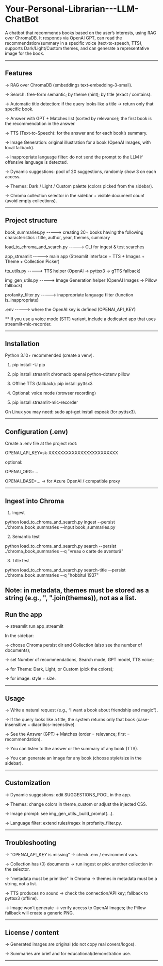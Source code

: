 # Your-Personal-Librarian---LLM-ChatBot
A chatbot that recommends books based on the user’s interests, using RAG over ChromaDB. It responds via OpenAI GPT, can read the recommendation/summary in a specific voice (text-to-speech, TTS), supports Dark/Light/Custom themes, and can generate a representative image for the book.

----------------------------------------------------------------------------------------------------------------
## Features

  -> RAG over ChromaDB (embeddings text-embedding-3-small).
  
  -> Search: free-form semantic; by theme (hint); by title (exact / contains).
  
  -> Automatic title detection: if the query looks like a title → return only that specific book.
  
  -> Answer with GPT + Matches list (sorted by relevance); the first book is the recommendation in the answer.
  
  -> TTS (Text-to-Speech): for the answer and for each book’s summary.
  
  -> Image Generation: original illustration for a book (OpenAI Images, with local fallback).
  
  -> Inappropriate language filter: do not send the prompt to the LLM if offensive language is detected.
  
  -> Dynamic suggestions: pool of 20 suggestions, randomly show 3 on each access.
  
  -> Themes: Dark / Light / Custom palette (colors picked from the sidebar).
  
  -> Chroma collection selector in the sidebar + visible document count (avoid empty collections).
  
----------------------------------------------------------------------------------------------------------------
## Project structure

book_summaries.py                 -----> creating 20+ books having the following characteristics : title, author, year, themes, summary

load_to_chroma_and_search.py      -----> CLI for ingest & test searches

app_streamlit                      -----> main app (Streamlit interface + TTS + Images + Theme + Collection Picker)

tts_utils.py                       -----> TTS helper (OpenAI -> pyttsx3 -> gTTS fallback)

img_gen_utils.py                   -----> Image Generation helper (OpenAI Images -> Pillow fallback)

profanity_filter.py                -----> inappropriate language filter (function is_inappropriate)

.env                              -----> where the OpenAI key is defined (OPENAI_API_KEY)


** If you use a voice mode (STT) variant, include a dedicated app that uses streamlit-mic-recorder.

----------------------------------------------------------------------------------------------------------------
## Installation

Python 3.10+ recommended (create a venv).

1. pip install -U pip
   
2. pip install streamlit chromadb openai python-dotenv pillow
   
3. Offline TTS (fallback):
   pip install pyttsx3
   
5. Optional: voice mode (browser recording)
   
6. pip install streamlit-mic-recorder

On Linux you may need: sudo apt-get install espeak (for pyttsx3).

----------------------------------------------------------------------------------------------------------------
## Configuration (.env)

Create a .env file at the project root:

OPENAI_API_KEY=sk-XXXXXXXXXXXXXXXXXXXXXXXX

 optional:
 
 OPENAI_ORG=...
 
 OPENAI_BASE=...   -> for Azure OpenAI / compatible proxy

----------------------------------------------------------------------------------------------------------------
## Ingest into Chroma

1) Ingest

python load_to_chroma_and_search.py ingest   --persist ./chroma_book_summaries   --input book_summaries.py

2) Semantic test

python load_to_chroma_and_search.py search   --persist ./chroma_book_summaries   --q "vreau o carte de aventură"

3) Title test

python load_to_chroma_and_search.py search-title   --persist ./chroma_book_summaries   --q "hobbitul 1937"


Note: in metadata, themes must be stored as a string (e.g., ", ".join(themes)), not as a list.
----------------------------------------------------------------------------------------------------------------
## Run the app
-> streamlit run app_streamlit

In the sidebar:

-> choose Chroma persist dir and Collection (also see the number of documents);

-> set Number of recommendations, Search mode, GPT model, TTS voice;

-> for Theme: Dark, Light, or Custom (pick the colors);

-> for image: style + size.

----------------------------------------------------------------------------------------------------------------
## Usage

-> Write a natural request (e.g., “I want a book about friendship and magic”).

-> If the query looks like a title, the system returns only that book (case-insensitive + diacritics-insensitive).

-> See the Answer (GPT) + Matches (order = relevance; first = recommendation).

-> You can listen to the answer or the summary of any book (TTS).

-> You can generate an image for any book (choose style/size in the sidebar).

----------------------------------------------------------------------------------------------------------------
## Customization

-> Dynamic suggestions: edit SUGGESTIONS_POOL in the app.

-> Themes: change colors in theme_custom or adjust the injected CSS.

-> Image prompt: see img_gen_utils._build_prompt(...).

-> Language filter: extend rules/regex in profanity_filter.py.

----------------------------------------------------------------------------------------------------------------
## Troubleshooting

-> “OPENAI_API_KEY is missing” → check .env / environment vars.

-> Collection has (0) documents → run ingest or pick another collection in the selector.

-> “metadata must be primitive” in Chroma → themes in metadata must be a string, not a list.

-> TTS produces no sound → check the connection/API key; fallback to pyttsx3 (offline).

-> Image won’t generate → verify access to OpenAI Images; the Pillow fallback will create a generic PNG.

----------------------------------------------------------------------------------------------------------------
## License / content

-> Generated images are original (do not copy real covers/logos).

-> Summaries are brief and for educational/demonstration use.

----------------------------------------------------------------------------------------------------------------
